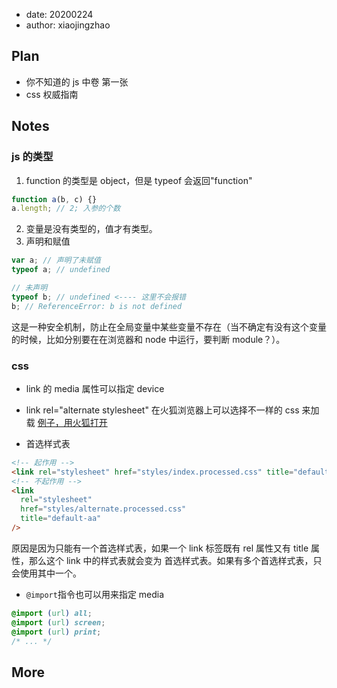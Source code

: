 - date: 20200224
- author: xiaojingzhao

## Plan

- 你不知道的 js 中卷 第一张
- css 权威指南

## Notes

### js 的类型

1. function 的类型是 object，但是 typeof 会返回"function"

```js
function a(b, c) {}
a.length; // 2; 入参的个数
```

2. 变量是没有类型的，值才有类型。
3. 声明和赋值

```js
var a; // 声明了未赋值
typeof a; // undefined

// 未声明
typeof b; // undefined <---- 这里不会报错
b; // ReferenceError: b is not defined
```

这是一种安全机制，防止在全局变量中某些变量不存在（当不确定有没有这个变量的时候，比如分别要在在浏览器和 node 中运行，要判断 module？）。

### css

- link 的 media 属性可以指定 device
- link rel="alternate stylesheet" 在火狐浏览器上可以选择不一样的 css 来加载 [例子，用火狐打开](https://developer.mozilla.org/samples/cssref/altstyles/index.html)

- 首选样式表

```html
<!-- 起作用 -->
<link rel="stylesheet" href="styles/index.processed.css" title="default" />
<!-- 不起作用 -->
<link
  rel="stylesheet"
  href="styles/alternate.processed.css"
  title="default-aa"
/>
```

原因是因为只能有一个首选样式表，如果一个 link 标签既有 rel 属性又有 title 属性，那么这个 link 中的样式表就会变为 首选样式表。如果有多个首选样式表，只会使用其中一个。

- `@import`指令也可以用来指定 media

```css
@import (url) all;
@import (url) screen;
@import (url) print;
/* ... */
```

## More
